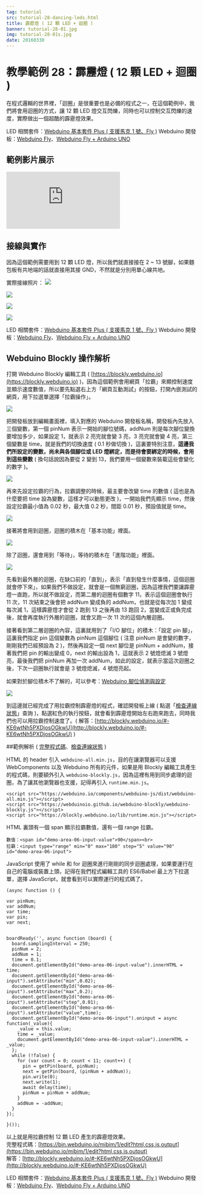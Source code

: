 ```yaml
---
tag: tutorial
src: tutorial-28-dancing-leds.html
title: 霹靂燈 ( 12 顆 LED + 迴圈 )
banner: tutorial-28-01.jpg
img: tutorial-28-01s.jpg
date: 20160330
---
```


<!-- @@master  = ../../_layout.html-->

<!-- @@block  =  meta-->

<title>教學範例 28：霹靂燈 ( 12 顆 LED + 迴圈 ) :::: Webduino = Web × Arduino</title>

<meta name="description" content="在程式邏輯的世界裡，「迴圈」是很重要也是必備的程式之一，在這個範例中，我們將會用迴圈的方式，讓 12 顆 LED 燈交互閃爍，同時也可以控制交互閃爍的速度，實際做出一個超酷的霹靂燈效果。">

<meta itemprop="description" content="在程式邏輯的世界裡，「迴圈」是很重要也是必備的程式之一，在這個範例中，我們將會用迴圈的方式，讓 12 顆 LED 燈交互閃爍，同時也可以控制交互閃爍的速度，實際做出一個超酷的霹靂燈效果。">

<meta property="og:description" content="在程式邏輯的世界裡，「迴圈」是很重要也是必備的程式之一，在這個範例中，我們將會用迴圈的方式，讓 12 顆 LED 燈交互閃爍，同時也可以控制交互閃爍的速度，實際做出一個超酷的霹靂燈效果。">

<link rel="canonical" href="https://tutorials.webduino.io/zh-tw/docs/useful/component/led-dancing.html">

<meta property="og:title" content="教學範例 28：霹靂燈 ( 12 顆 LED + 迴圈 )" >

<meta property="og:url" content="https://webduino.io/tutorials/tutorial-28-dancing-leds.html">

<meta property="og:image" content="https://webduino.io/img/tutorials/tutorial-28-01s.jpg">

<meta itemprop="image" content="https://webduino.io/img/tutorials/tutorial-28-01s.jpg">

<include src="../_include-tutorials.html"></include>

<!-- @@close-->

<!-- @@block  =  preAndNext-->

<include src="../_include-tutorials-content.html"></include>

<!-- @@close-->

<!-- @@block  =  tutorials-->

# 教學範例 28：霹靂燈 ( 12 顆 LED + 迴圈 )

在程式邏輯的世界裡，「迴圈」是很重要也是必備的程式之一，在這個範例中，我們將會用迴圈的方式，讓 12 顆 LED 燈交互閃爍，同時也可以控制交互閃爍的速度，實際做出一個超酷的霹靂燈效果。

<div class="buy-this">
	<span>LED 相關套件：<a href="https://webduino.io/buy/webduino-package-plus.html" target="_blank">Webduino 基本套件 Plus ( 支援馬克 1 號、Fly )</a></span>
	<span>Webduino 開發板：<a href="https://webduino.io/buy/component-webduino-fly.html" target="_blank">Webduino Fly</a>、<a href="https://webduino.io/buy/component-webduino-uno-fly.html" target="_blank">Webduino Fly + Arduino UNO</a></span>
</div>

## 範例影片展示

<iframe class="youtube" src="https://www.youtube.com/embed/wwnmfd5Mc-Y" frameborder="0" allowfullscreen></iframe>

## 接線與實作

因為這個範例需要用到 12 顆 LED 燈，所以我們就直接接在 2 ~ 13 號腳，如果麵包板有共地端的話就直接用其接 GND，不然就是分別用單心線共地。

實際接線照片：
![](../img/tutorials/tutorial-28-02.jpg)

![](../img/tutorials/tutorial-28-03.jpg)

![](../img/tutorials/tutorial-28-04.jpg)

![](../img/tutorials/tutorial-28-05.jpg)

<div class="buy-this">
	<span>LED 相關套件：<a href="https://webduino.io/buy/webduino-package-plus.html" target="_blank">Webduino 基本套件 Plus ( 支援馬克 1 號、Fly )</a></span>
	<span>Webduino 開發板：<a href="https://webduino.io/buy/component-webduino-fly.html" target="_blank">Webduino Fly</a>、<a href="https://webduino.io/buy/component-webduino-uno-fly.html" target="_blank">Webduino Fly + Arduino UNO</a></span>
</div>

## Webduino Blockly 操作解析

打開 Webduino Blockly 編輯工具 ( [https://blockly.webduino.io](https://blockly.webduino.io) )，因為這個範例會用網頁「拉霸」來顯控制速度並顯示速度數值，所以要先點選右上方「網頁互動測試」的按鈕，打開內嵌測試的網頁，用下拉選單選擇「拉霸操作」。

![](../img/tutorials/tutorial-28-06.jpg)

把開發板放到編輯畫面裡，填入對應的 Webduino 開發板名稱，開發板內先放入三個變數，第一個 pinNum 表示一開始的腳位號碼，addNum 則是每次腳位變換要增加多少，如果設定 1，就表示 2 亮完就會變 3 亮，3 亮完就會變 4 亮，第三個變數是 time，就是我們的切換速度 ( 0.1 秒做切換 )，這裏要特別注意，**這邊我們所設定的變數，尚未與各個腳位或 LED 燈綁定，而是待會要綁定的時候，會用到這些變數** ( 換句話說因為要從 2 變到 13，我們要用一個變數來裝載這些會變化的數字 )。

![](../img/tutorials/tutorial-28-07.jpg)

再來先設定拉霸的行為，拉霸調整的時候，最主要會改變 time 的數值 ( 這也是為什麼要把 time 設為變數，這樣才可以動態更改 )，一開始我們先顯示 time，然後設定拉霸最小值為 0.02 秒，最大值 0.2 秒，間距 0.01 秒，預設值就是 time。

![](../img/tutorials/tutorial-28-08.jpg)

接著將會用到迴圈，迴圈的積木在「基本功能」裡面。

![](../img/tutorials/tutorial-28-09.jpg)

除了迴圈，還會用到「等待」，等待的積木在「進階功能」裡面。

![](../img/tutorials/tutorial-28-10.jpg)

先看到最外層的迴圈，在缺口前的「直到」，表示「直到發生什麼事情，這個迴圈就會停下來」，如果我們不做設定，就會是一個無窮迴圈，因為這裡我們要讓霹靂燈一直跑，所以就不做設定，而第二層的迴圈有個數字 11，表示這個迴圈會執行 11 次，11 次結束之後會把 addNum 變成負的 addNum，也就是從每次加 1 變成每次減 1，這樣霹靂燈才會從 2 跑到 13 之後再由 13 跑回 2，當變成正或負完成後，就會再度執行外層的迴圈，就會又跑一次 11 次的這個內層迴圈。

接著看到第二層迴圈的內容，這裏就用到了「I/O 腳位」的積木：「設定 pin 腳」，這裏我們指定 pin 這個變數為 pinNum 這個腳位 ( 注意 pinNum 是會變的數字，剛剛我們已經預設為 2 )，然後再設定一個 next 腳位是 pinNum + addNum，接著我們把 pin 的輸出變成 0，next 的輸出設為 1，這就表示 2 號燈熄滅 3 號燈亮，最後我們把 pinNum 再加一次 addNum，如此的設定，就表示當這次迴圈之後，下次一迴圈執行就會是 3 號燈熄滅，4 號燈亮起。

如果對於腳位積木不了解的，可以參考：[Webduino 腳位偵測與設定](info-10-pin.html)

![](../img/tutorials/tutorial-28-11.jpg)

到這邊就已經完成了用拉霸控制霹靂燈的程式，確認開發板上線 ( 點選「[檢查連線狀態](https://webduino.io/device.html)」查詢 )，點選紅色的執行按鈕，就會看到霹靂燈開始左右跑來跑去，同時我們也可以用拉霸控制速度了。( 解答：[http://blockly.webduino.io/#-KE6wtNh5PXDjosOGkwU](http://blockly.webduino.io/#-KE6wtNh5PXDjosOGkwU) )

##範例解析 ( [完整程式碼](https://bin.webduino.io/mibim/1/edit?html,css,js,output)、[檢查連線狀態](https://webduino.io/device.html) )

HTML 的 header 引入 `webduino-all.min.js`，目的在讓瀏覽器可以支援 WebComponents 以及 Webduino 所有的元件，如果是用 Blockly 編輯工具產生的程式碼，則要額外引入 `webduino-blockly.js`，因為這裡有用到同步處理的迴圈，為了讓其他瀏覽器也支援，記得再引入 `runtime.min.js`。

	<script src="https://webduino.io/components/webduino-js/dist/webduino-all.min.js"></script>
	<script src="https://webduinoio.github.io/webduino-blockly/webduino-blockly.js"></script>
	<script src="https://blockly.webduino.io/lib/runtime.min.js"></script>

HTML 裏頭有一個 span 顯示拉霸數值，還有一個 range 拉霸。

	數值：<span id="demo-area-06-input-value">90</span><br>
	拉霸：<input type="range" min="0" max="180" step="5" value="90" id="demo-area-06-input">

JavaScript 使用了 while 和 for 迴圈來進行剛剛的同步迴圈處理，如果要運行在自己的電腦或裝置上頭，記得在我們程式編輯工具的 ES6/Babel 最上方下拉選單，選擇 JavaScript，就會看到可以實際運行的程式碼了。	

	(async function () {

	var pinNum;
	var addNum;
	var time;
	var pin;
	var next;


	boardReady('', async function (board) {
	  board.samplingInterval = 250;
	  pinNum = 2;
	  addNum = 1;
	  time = 0.1;
	  document.getElementById("demo-area-06-input-value").innerHTML = time;
	  document.getElementById("demo-area-06-input").setAttribute("min",0.02);
	  document.getElementById("demo-area-06-input").setAttribute("max",0.2);
	  document.getElementById("demo-area-06-input").setAttribute("step",0.01);
	  document.getElementById("demo-area-06-input").setAttribute("value",time);
	  document.getElementById("demo-area-06-input").oninput = async function(_value){
	    _value = this.value;
	    time = _value;
	    document.getElementById("demo-area-06-input-value").innerHTML = _value;
	  };
	  while (!false) {
	    for (var count = 0; count < 11; count++) {
	      pin = getPin(board, pinNum);
	      next = getPin(board, (pinNum + addNum));
	      pin.write(0);
	      next.write(1);
	      await delay(time);
	      pinNum = pinNum + addNum;
	    }
	    addNum = -addNum;
	  }
	});

	}());

以上就是用拉霸控制 12 顆 LED 產生的霹靂燈效果。   
完整程式碼：[https://bin.webduino.io/mibim/1/edit?html,css,js,output](https://bin.webduino.io/mibim/1/edit?html,css,js,output)  
解答：[http://blockly.webduino.io/#-KE6wtNh5PXDjosOGkwU](http://blockly.webduino.io/#-KE6wtNh5PXDjosOGkwU)

<div class="buy-this">
	<span>LED 相關套件：<a href="https://webduino.io/buy/webduino-package-plus.html" target="_blank">Webduino 基本套件 Plus ( 支援馬克 1 號、Fly )</a></span>
	<span>Webduino 開發板：<a href="https://webduino.io/buy/component-webduino-fly.html" target="_blank">Webduino Fly</a>、<a href="https://webduino.io/buy/component-webduino-uno-fly.html" target="_blank">Webduino Fly + Arduino UNO</a></span>
</div>


<!-- @@close-->